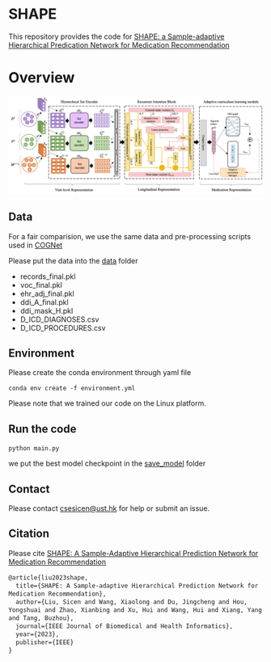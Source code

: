 # SHAPE
This repository provides the code for [SHAPE: a Sample-adaptive Hierarchical Predication Network for Medication Recommendation]()
# Overview

![The framework of SHAPE](./images/framework.png)

## Data 
For a fair comparision, we use the same data and pre-processing scripts used in [COGNet](https://github.com/BarryRun/COGNet)

Please put the data into the [data](./data/) folder
  * records_final.pkl
  * voc_final.pkl
  * ehr_adj_final.pkl
  * ddi_A_final.pkl
  * ddi_mask_H.pkl
  * D_ICD_DIAGNOSES.csv
  * D_ICD_PROCEDURES.csv
  
## Environment
Please create the conda environment through yaml file

```
conda env create -f environment.yml
```
Please note that we trained our code on the Linux platform.

## Run the code
```
python main.py
```
we put the best model checkpoint in the [save_model](./save_model/) folder

## Contact
Please contact [csesicen@ust.hk](csesicen@ust.hk) for help or submit an issue.
## Citation
Please cite [SHAPE: A Sample-Adaptive Hierarchical
Prediction Network for Medication
Recommendation](https://ieeexplore.ieee.org/stamp/stamp.jsp?arnumber=10266699)
```
@article{liu2023shape,
  title={SHAPE: A Sample-adaptive Hierarchical Prediction Network for Medication Recommendation},
  author={Liu, Sicen and Wang, Xiaolong and Du, Jingcheng and Hou, Yongshuai and Zhao, Xianbing and Xu, Hui and Wang, Hui and Xiang, Yang and Tang, Buzhou},
  journal={IEEE Journal of Biomedical and Health Informatics},
  year={2023},
  publisher={IEEE}
}
```
